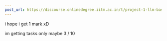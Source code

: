```yaml
---
post_url: https://discourse.onlinedegree.iitm.ac.in/t/project-1-llm-based-automation-agent-discussion-thread-tds-jan-2025/164277/598
---
```

i hope i get 1 mark xD

im getting tasks only maybe 3 / 10